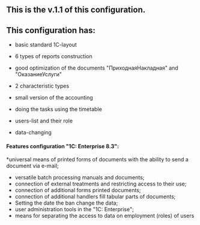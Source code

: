 ﻿## This is the v.1.1 of this configuration.


## This configuration has:



* basic standard 1C-layout

* 6 types of reports construction

* good optimization of the documents "ПриходнаяНакладная" and "ОказаниеУслуги"

* 2 characteristic types

* small version of the accounting

* doing the tasks using the timetable

* users-list and their role

* data-changing


#### Features configuration "1C: Enterprise 8.3": 
*universal means of printed forms of documents with the ability to send a document via e-mail; 
* versatile batch processing manuals and documents; 
* connection of external treatments and restricting access to their use; 
* connection of additional forms printed documents; 
* connection of additional handlers fill tabular parts of documents; 
* Setting the date the ban change the data; 
* user administration tools in the "1C: Enterprise"; 
* means for separating the access to data on employment (roles) of users

